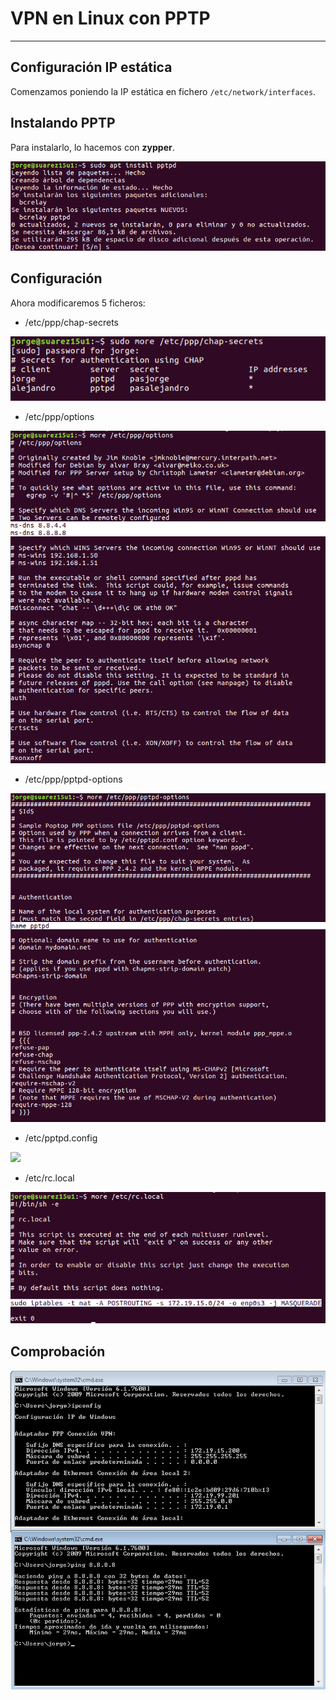 
# VPN en Linux con PPTP

---

## Configuración IP estática

Comenzamos poniendo la IP estática en fichero `/etc/network/interfaces`.

## Instalando PPTP

Para instalarlo, lo hacemos con **zypper**.

![](./images/pptpd.png)

## Configuración

Ahora modificaremos 5 ficheros:
* /etc/ppp/chap-secrets

![](./images/chap-secrets.png)

* /etc/ppp/options

![](./images/ppp-options.png)

* /etc/ppp/pptpd-options

![](./images/pptpd-options.png)

* /etc/pptpd.config

![](./images/ppptpd-config.png)

* /etc/rc.local

![](./images/rc-local.png)

## Comprobación

![](./images/comp.png)
